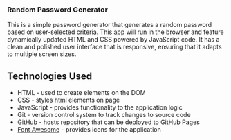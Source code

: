 ### Random Password Generator

This is a simple password generator that generates a random password based on user-selected criteria. This app will run in the browser and feature dynamically updated HTML and CSS powered by JavaScript code. It has a clean and polished user interface that is responsive, ensuring that it adapts to multiple screen sizes.

## Technologies Used
- HTML - used to create elements on the DOM
- CSS - styles html elements on page
- JavaScript - provides functionality to the application logic
- Git - version control system to track changes to source code
- GitHub - hosts repository that can be deployed to GitHub Pages
- [Font Awesome](https://fontawesome.com/) - provides icons for the application
